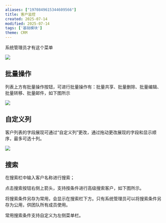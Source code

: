 ```yaml
---
aliases: ["1970849615344609566"]
title: 客户监控
created: 2025-07-14
modified: 2025-07-14
tags: ['基础模块']
theme: CRM
---
```


系统管理员才有这个菜单

![](https://myhelpdoc.oss-cn-heyuan.aliyuncs.com/mdimages/a80ab34b681244d18bff7d734afdeead.jpg)

## **批量操作**

列表上方有批量操作按钮，可进行批量操作有：批量共享、批量删除、批量编辑、批量转移、批量邮件，如下图所示

![](https://myhelpdoc.oss-cn-heyuan.aliyuncs.com/mdimages/64af8147ef480c38f5940437647364dc.jpg)

## **自定义列**

客户列表的字段展现可通过“自定义列”更改，通过拖动更改展现的字段和显示顺序，最多可选十列。

![](https://myhelpdoc.oss-cn-heyuan.aliyuncs.com/mdimages/6267b1a3f030857b2ad60bbf20e99f0c.jpg)

## **搜索**

在搜索栏中输入客户名称进行搜索；

点击搜索按钮右侧上箭头，支持按条件进行高级搜索客户，如下图所示。

将搜索条件另存为常用，会显示在搜索栏下方。只有系统管理员可以将搜索条件另存为公用，供团队所有成员使用。

常用搜索条件支持自定义为左侧菜单栏。

